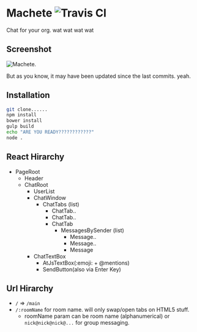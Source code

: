 
Machete ![Travis CI](https://travis-ci.org/Schniz/Machete.svg)
=======

Chat for your org.
wat wat wat wat

Screenshot
----------

![Machete.](http://f.cl.ly/items/1R0n0G243B0s1J0m3A3O/Image%202014-07-26%20at%204.09.01%20PM.png)

But as you know, it may have been updated since the last commits. yeah.

Installation
------------

```bash
git clone......
npm install
bower install
gulp build
echo "ARE YOU READY????????????"
node .
```

React Hirarchy
--------------

- PageRoot
  - Header
  - ChatRoot
    - UserList
    - ChatWindow
      - ChatTabs (list)
        - ChatTab..
        - ChatTab..
        - ChatTab
          - MessagesBySender (list)
            - Message..
            - Message..
            - Message
    - ChatTextBox
      - AtJsTextBox(:emoji: + @mentions)
      - SendButton(also via Enter Key)

Url Hirarchy
------------
- `/` => `/main`
- `/:roomName` for room name. will only swap/open tabs on HTML5 stuff.
  - roomName param can be room name (alphanumerical) or `nick@nick@nick@...` for group messaging.